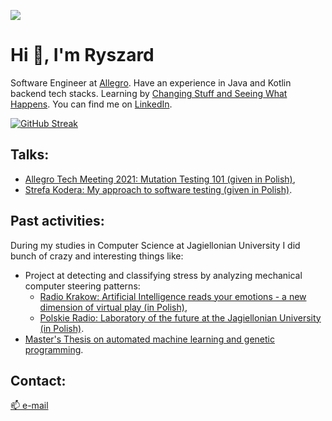 ![](https://komarev.com/ghpvc/?username=ryszardmakuch&style=flat-square&color=orange&style=flat-square)

# Hi 👋, I'm Ryszard

Software Engineer at [Allegro](https://github.com/allegro). Have an experience in Java and Kotlin backend tech stacks. Learning by [Changing Stuff and Seeing What Happens](https://i.imgur.com/s425j5u.png). You can find me on [LinkedIn](https://www.linkedin.com/in/ryszardmakuch/).

[![GitHub Streak](https://github-readme-streak-stats.herokuapp.com?user=ryszardmakuch&theme=dark&hide_border=true&date_format=M%20j%5B%2C%20Y%5D)](https://git.io/streak-stats)

## Talks:

- [Allegro Tech Meeting 2021: Mutation Testing 101 (given in Polish)](https://github.com/ryszardmakuch/mutation-testing-101-atm-2021),
- [Strefa Kodera: My approach to software testing (given in Polish)](https://strefakodera.pl/po-godzinach/ryszard-makuch-o-testowaniu-oprogramowania).

## Past activities:

During my studies in Computer Science at Jagiellonian University I did bunch of crazy and interesting things like: 

- Project at detecting and classifying stress by analyzing mechanical computer steering patterns:
  - [Radio Krakow: Artificial Intelligence reads your emotions - a new dimension of virtual play (in Polish)](https://www.radiokrakow.pl/audycje/pracuja-na-nobla/interfejes-emocjonalny-nowatorskie-badania-nad-baedaniem-emocji-uczestnika-gry-przy-pomocy-sztucznej-inteligencji/),
  - [Polskie Radio: Laboratory of the future at the Jagiellonian University (in Polish)](https://www.polskieradio.pl/9/201/Artykul/1247414,Laboratorium-przyszlosci-na-Uniwersytecie-Jagiellonskim).
- [Master's Thesis on automated machine learning and genetic programming](https://gist.github.com/ryszardmakuch/3d278653469b827d147fb79b35804258).

## Contact:

[📫 e-mail](mailto:rmakuch.contact+gh@gmail.com)
